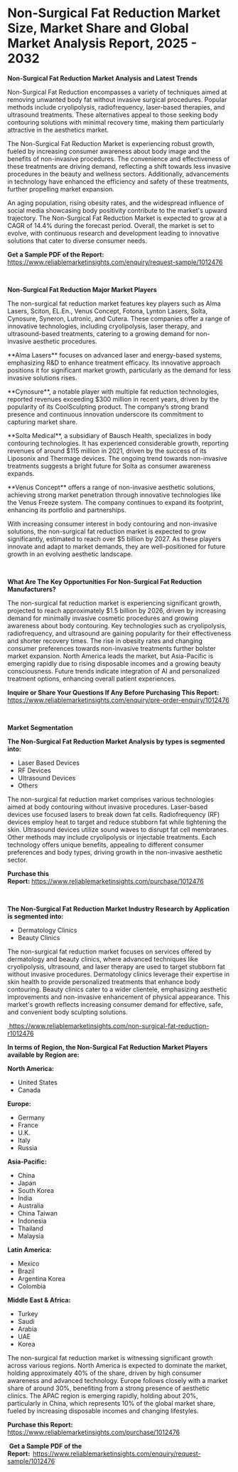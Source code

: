 <p><h1>Non-Surgical Fat Reduction Market Size, Market Share and Global Market Analysis Report, 2025 - 2032</h1></p><p><strong>Non-Surgical Fat Reduction Market Analysis and Latest Trends</strong></p>
<p><p>Non-Surgical Fat Reduction encompasses a variety of techniques aimed at removing unwanted body fat without invasive surgical procedures. Popular methods include cryolipolysis, radiofrequency, laser-based therapies, and ultrasound treatments. These alternatives appeal to those seeking body contouring solutions with minimal recovery time, making them particularly attractive in the aesthetics market.</p><p>The Non-Surgical Fat Reduction Market is experiencing robust growth, fueled by increasing consumer awareness about body image and the benefits of non-invasive procedures. The convenience and effectiveness of these treatments are driving demand, reflecting a shift towards less invasive procedures in the beauty and wellness sectors. Additionally, advancements in technology have enhanced the efficiency and safety of these treatments, further propelling market expansion.</p><p>An aging population, rising obesity rates, and the widespread influence of social media showcasing body positivity contribute to the market's upward trajectory. The Non-Surgical Fat Reduction Market is expected to grow at a CAGR of 14.4% during the forecast period. Overall, the market is set to evolve, with continuous research and development leading to innovative solutions that cater to diverse consumer needs.</p></p>
<p><strong>Get a Sample PDF of the Report:&nbsp;</strong> <a href="https://www.reliablemarketinsights.com/enquiry/request-sample/1012476?utm_campaign=2197&utm_medium=2&utm_source=Github&utm_content=ia&utm_term=16042025&utm_id=non-surgical-fat-reduction">https://www.reliablemarketinsights.com/enquiry/request-sample/1012476</a></p>
<p>&nbsp;</p>
<p><strong>Non-Surgical Fat Reduction Major Market Players</strong></p>
<p><p>The non-surgical fat reduction market features key players such as Alma Lasers, Sciton, EL.En., Venus Concept, Fotona, Lynton Lasers, Solta, Cynosure, Syneron, Lutronic, and Cutera. These companies offer a range of innovative technologies, including cryolipolysis, laser therapy, and ultrasound-based treatments, catering to a growing demand for non-invasive aesthetic procedures.</p><p>**Alma Lasers** focuses on advanced laser and energy-based systems, emphasizing R&D to enhance treatment efficacy. Its innovative approach positions it for significant market growth, particularly as the demand for less invasive solutions rises. </p><p>**Cynosure**, a notable player with multiple fat reduction technologies, reported revenues exceeding $300 million in recent years, driven by the popularity of its CoolSculpting product. The company’s strong brand presence and continuous innovation underscore its commitment to capturing market share.</p><p>**Solta Medical**, a subsidiary of Bausch Health, specializes in body contouring technologies. It has experienced considerable growth, reporting revenues of around $115 million in 2021, driven by the success of its Liposonix and Thermage devices. The ongoing trend towards non-invasive treatments suggests a bright future for Solta as consumer awareness expands.</p><p>**Venus Concept** offers a range of non-invasive aesthetic solutions, achieving strong market penetration through innovative technologies like the Venus Freeze system. The company continues to expand its footprint, enhancing its portfolio and partnerships.</p><p>With increasing consumer interest in body contouring and non-invasive solutions, the non-surgical fat reduction market is expected to grow significantly, estimated to reach over $5 billion by 2027. As these players innovate and adapt to market demands, they are well-positioned for future growth in an evolving aesthetic landscape.</p></p>
<p>&nbsp;</p>
<p><strong>What Are The Key Opportunities For Non-Surgical Fat Reduction Manufacturers?</strong></p>
<p><p>The non-surgical fat reduction market is experiencing significant growth, projected to reach approximately $1.5 billion by 2026, driven by increasing demand for minimally invasive cosmetic procedures and growing awareness about body contouring. Key technologies such as cryolipolysis, radiofrequency, and ultrasound are gaining popularity for their effectiveness and shorter recovery times. The rise in obesity rates and changing consumer preferences towards non-invasive treatments further bolster market expansion. North America leads the market, but Asia-Pacific is emerging rapidly due to rising disposable incomes and a growing beauty consciousness. Future trends indicate integration of AI and personalized treatment options, enhancing overall patient experiences.</p></p>
<p><strong>Inquire or Share Your Questions If Any Before Purchasing This Report:</strong> <a href="https://www.reliablemarketinsights.com/enquiry/pre-order-enquiry/1012476?utm_campaign=2197&utm_medium=2&utm_source=Github&utm_content=ia&utm_term=16042025&utm_id=non-surgical-fat-reduction">https://www.reliablemarketinsights.com/enquiry/pre-order-enquiry/1012476</a></p>
<p>&nbsp;</p>
<p><strong>Market Segmentation</strong></p>
<p><strong>The Non-Surgical Fat Reduction Market Analysis by types is segmented into:</strong></p>
<p><ul><li>Laser Based Devices</li><li>RF Devices</li><li>Ultrasound Devices</li><li>Others</li></ul></p>
<p><p>The non-surgical fat reduction market comprises various technologies aimed at body contouring without invasive procedures. Laser-based devices use focused lasers to break down fat cells. Radiofrequency (RF) devices employ heat to target and reduce stubborn fat while tightening the skin. Ultrasound devices utilize sound waves to disrupt fat cell membranes. Other methods may include cryolipolysis or injectable treatments. Each technology offers unique benefits, appealing to different consumer preferences and body types, driving growth in the non-invasive aesthetic sector.</p></p>
<p><strong>Purchase this Report:&nbsp;</strong><a href="https://www.reliablemarketinsights.com/purchase/1012476?utm_campaign=2197&utm_medium=2&utm_source=Github&utm_content=ia&utm_term=16042025&utm_id=non-surgical-fat-reduction">https://www.reliablemarketinsights.com/purchase/1012476</a></p>
<p>&nbsp;</p>
<p><strong>The Non-Surgical Fat Reduction Market Industry Research by Application is segmented into:</strong></p>
<p><ul><li>Dermatology Clinics</li><li>Beauty Clinics</li></ul></p>
<p><p>The non-surgical fat reduction market focuses on services offered by dermatology and beauty clinics, where advanced techniques like cryolipolysis, ultrasound, and laser therapy are used to target stubborn fat without invasive procedures. Dermatology clinics leverage their expertise in skin health to provide personalized treatments that enhance body contouring. Beauty clinics cater to a wider clientele, emphasizing aesthetic improvements and non-invasive enhancement of physical appearance. This market's growth reflects increasing consumer demand for effective, safe, and convenient body sculpting solutions.</p></p>
<p><a href="https://www.reliablemarketinsights.com/non-surgical-fat-reduction-r1012476?utm_campaign=2197&utm_medium=2&utm_source=Github&utm_content=ia&utm_term=16042025&utm_id=non-surgical-fat-reduction">&nbsp;https://www.reliablemarketinsights.com/non-surgical-fat-reduction-r1012476</a></p>
<p><strong>In terms of Region, the Non-Surgical Fat Reduction Market Players available by Region are:</strong></p>
<p>
    <p> <strong> North America: </strong>
        <ul>
            <li>United States</li>
            <li>Canada</li>
        </ul>
        </p> 
    <p> <strong> Europe: </strong>
        <ul>
            <li>Germany</li>
            <li>France</li>
            <li>U.K.</li>
            <li>Italy</li>
            <li>Russia</li>
        </ul>
        </p> 
    <p> <strong> Asia-Pacific: </strong>
        <ul>
            <li>China</li>
            <li>Japan</li>
            <li>South Korea</li>
            <li>India</li>
            <li>Australia</li>
            <li>China Taiwan</li>
            <li>Indonesia</li>
            <li>Thailand</li>
            <li>Malaysia</li>
        </ul>
        </p> 
    <p> <strong> Latin America: </strong>
        <ul>
            <li>Mexico</li>
            <li>Brazil</li>
            <li>Argentina Korea</li>
            <li>Colombia</li>
        </ul>
        </p> 
    <p> <strong> Middle East & Africa: </strong>
        <ul>
            <li>Turkey</li>
            <li>Saudi</li>
            <li>Arabia</li>
            <li>UAE</li>
            <li>Korea</li>
        </ul>
    </p>
    </p>
<p><p>The non-surgical fat reduction market is witnessing significant growth across various regions. North America is expected to dominate the market, holding approximately 40% of the share, driven by high consumer awareness and advanced technology. Europe follows closely with a market share of around 30%, benefiting from a strong presence of aesthetic clinics. The APAC region is emerging rapidly, holding about 20%, particularly in China, which represents 10% of the global market share, fueled by increasing disposable incomes and changing lifestyles.</p></p>
<p><strong>Purchase this Report: </strong><a href="https://www.reliablemarketinsights.com/purchase/1012476?utm_campaign=2197&utm_medium=2&utm_source=Github&utm_content=ia&utm_term=16042025&utm_id=non-surgical-fat-reduction">https://www.reliablemarketinsights.com/purchase/1012476</a></p>
<p>&nbsp;<strong>Get a Sample PDF of the Report:&nbsp;&nbsp;</strong><a href="https://www.reliablemarketinsights.com/enquiry/request-sample/1012476?utm_campaign=2197&utm_medium=2&utm_source=Github&utm_content=ia&utm_term=16042025&utm_id=non-surgical-fat-reduction">https://www.reliablemarketinsights.com/enquiry/request-sample/1012476</a></p>
<p><strong></strong></p>
<p><p></p><p></p><p></p></p>